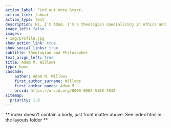 ```yaml
---
action_label: Find out more &rarr;
action_link: /about
action_type: text
description: Hi, I'm Adam. I'm a theologian specialising in ethics and philosophical theology. I've worked in the USA and UK, and am currently a lecturer at the University of Winchester. Here you can read a bit more about me and my research interests, access my publications and make use of some of my teaching resources.
image_left: false
images:
- img/profile.jpg
show_action_link: true
show_social_links: true
subtitle: Theologian and Philosopher
text_align_left: true
title: Adam M. Willows
type: home
cascade:
    author: Adam M. Willows
    first_author_surname: Willows
    first_author_names: Adam M.
    orcid: https://orcid.org/0000-0002-5108-7842
sitemap:
  priority: 1.0
---
```


** index doesn't contain a body, just front matter above.
See index.html in the layouts folder **
